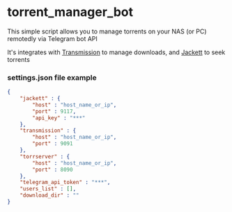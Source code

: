 # torrent_manager_bot

This simple script allows you to manage torrents on your NAS (or PC) remotedly via Telegram bot API

It's integrates with [Transmission](https://github.com/transmission/transmission) to manage downloads, and [Jackett](https://github.com/Jackett/Jackett) to seek torrents


### settings.json file example
```json
{
    "jackett" : {
        "host" : "host_name_or_ip",
        "port" : 9117,
        "api_key" : "***"
    },
    "transmission" : {
        "host" : "host_name_or_ip",
        "port" : 9091
    },
    "torrserver" : {
        "host" : "host_name_or_ip",
        "port" : 8090
    },
    "telegram_api_token" : "***",
    "users_list" : [],
    "download_dir" : ""
}
```